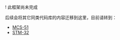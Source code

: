 ! 
此框架尚未完成

后续会将其它同类代码库的内容迁移到这里，目前请转到：

* [MCS-51](https://github.com/Ryzone/MCS-51Series)
* [STM-32](https://github.com/Ryzone/STM-32Series)
